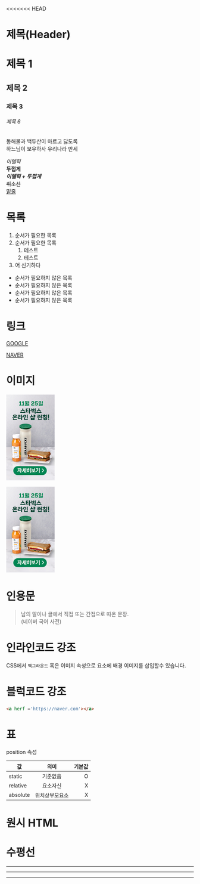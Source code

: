 <<<<<<< HEAD
# 제목(Header)

# 제목 1
## 제목 2
### 제목 3
###### 제목 6

동해물과 백두산이 마르고 닳도록<br>
하느님이 보우하사 우리나라 만세


_이텔릭_<br>
**두껍게**  
**_이텔릭 + 두껍게_**  
~~취소선~~  
<u>밑줄</u>  


# 목록
1. 순서가 필요한 목록
1. 순서가 필요한 목록
    1. 테스트
    1. 테스트
1. 어 신기하다 

- 순서가 필요하지 않은 목록
- 순서가 필요하지 않은 목록
- 순서가 필요하지 않은 목록
- 순서가 필요하지 않은 목록

# 링크
[GOOGLE](https://google.com)

[NAVER](https://naver.com "네이버로이동")

# 이미지

![HEROPY](./images/badge1.jpg)

[![HEROPY](./images/badge1.jpg)](https://naver.com)

# 인용문

> 남의 말이나 글에서 직접 또는 간접으로 따온 문장.  
> (네이버 국어 사전)


# 인라인코드 강조

CSS에서 `백그라운드` 혹은 이미지 속성으로 요소에 배경 이미지를 삽입할수 있습니다.

# 블럭코드 강조

```html
<a herf ='https://naver.com'></a>
```

# 표

position 속성

값 | 의미 | 기본값
-- | :--: | --:
static | 기준없음 | O
relative | 요소자신 | X
absolute | 위치상부모요소 | X


# 원시 HTML

# 수평선

---
***
___